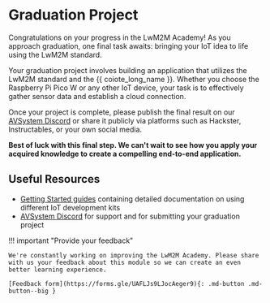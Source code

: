 # Graduation Project

Congratulations on your progress in the LwM2M Academy! As you approach graduation, one final task awaits: bringing your IoT idea to life using the LwM2M standard.

Your graduation project involves building an application that utilizes the LwM2M standard and the {{ coiote_long_name }}. Whether you choose the Raspberry Pi Pico W or any other IoT device, your task is to effectively gather sensor data and establish a cloud connection.

Once your project is complete, please publish the final result on our [AVSystem Discord](https://discord.avsystem.com/) or share it publicly via platforms such as Hackster, Instructables, or your own social media.

**Best of luck with this final step. We can't wait to see how you apply your acquired knowledge to create a compelling end-to-end application.**

## Useful Resources
* [Getting Started guides](https://iotdevzone.avsystem.com/docs/LwM2M_Client/Getting_started/) containing detailed documentation on using different IoT development kits
* [AVSystem Discord](https://discord.avsystem.com/) for support and for submitting your graduation project


!!! important "Provide your feedback"

    We're constantly working on improving the LwM2M Academy. Please share with us your feedback about this module so we can create an even better learning experience.

    [Feedback form](https://forms.gle/UAFLJs9LJocAeger9){: .md-button .md-button--big }
